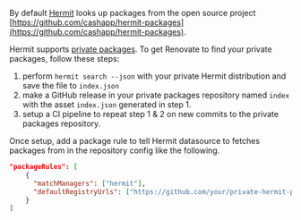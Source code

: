 By default [Hermit](https://cashapp.github.io/hermit/) looks up packages from the open source project [https://github.com/cashapp/hermit-packages](https://github.com/cashapp/hermit-packages).

Hermit supports [private packages](https://cashapp.github.io/hermit/packaging/private/).
To get Renovate to find your private packages, follow these steps:

1. perform `hermit search --json` with your private Hermit distribution and save the file to `index.json`
1. make a GitHub release in your private packages repository named `index` with the asset `index.json` generated in step 1.
1. setup a CI pipeline to repeat step 1 & 2 on new commits to the private packages repository.

Once setup, add a package rule to tell Hermit datasource to fetches packages from in the repository config like the following.

```json
"packageRules": [
    {
      "matchManagers": ["hermit"],
      "defaultRegistryUrls": ["https://github.com/your/private-hermit-packages"]
    }
]
```
